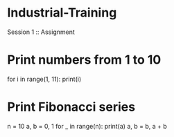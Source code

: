 # Industrial-Training
 Session 1 :: Assignment

# Print numbers from 1 to 10
for i in range(1, 11):
    print(i)

# Print Fibonacci series
n = 10
a, b = 0, 1
for _ in range(n):
    print(a)
    a, b = b, a + b
